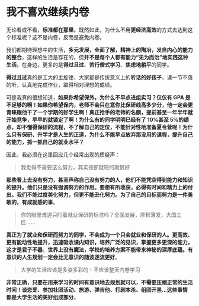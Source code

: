 # 我不喜欢继续内卷

无论看或不看，**标准都在那里**。既然如此，为什么不用**更经济高效**的方式去达到这个标准呢？这不是内卷，反而是避免内卷。

我们都期待理想中的生活，**多元发展，全面了解，精神上的陶冶，发自内心的能力的整合**，这样的生活是存在的，但**并不是每个人都有能力“无为而治”地实践这种生活**。在身边，更多的是**得过且过**、**苦行僧式学习**、**焦虑地躺平**的同学。

**得过且过**真的是工大的主旋律，大家都是传统意义上的**听话的好孩子**，课一节不落的听，认真地完成作业，取得相对理想的成绩。

可是我真的很想知道，**如果你希望保外，为什么不早点进组实习？仅仅有 GPA 是不足够的啊！如果你希望保内，老师不会只在意你比保研线高多少分，他一定会更青睐跟他干了一个学期的好学生啊！真正抢手的老师的名额，提前甚至一年半年就开始竞争，早早的就锁定了啊！为什么有的同学明明已经有了 10%甚至 5%的绩点，却不懂得保研的流程，不了解自己的定位，不能针对性地准备夏令营呢！为什么只有保研、升学才是人生的正道，为什么不能早点放弃那没用的课程，提升自己的能力，抓一抓自己的就业水平？**

因此，我必须在这里回应几个经常出现的质疑声：

> 我觉得不需要这么努力，其实按部就班的就很好

**那些看上去没有努力，甚至声称自己没有努力的人，他们不能凭空得到能力和知识的提升。他们只是没有强调努力的作用。要想有所收获，必得有时间和精力上的付出。我们不能过度美化努力，但更不能丑化努力。为了自己的目标而努力是一件勇敢的，有成就感的事**。

> 你的眼里难道只盯着就业保研的标准吗？全面发展，厚积薄发，大国工匠......

**真正为了就业和保研而努力的同学，不会成为一个只会就业和保研的人。更高效、更有能动性地提升，迅速吸收课内知识，培养广泛的见识，掌握更多更深的能力，这才是君子不器**。**世界上没有魔法，学校的培养方案不能带来神秘的深厚底蕴。有意识的人生规划一定会比无意识的随波逐流更好**。

> 大学的生活应该是多姿多彩的！不应该整天内卷学习

**非常正确，只要在用来学习的时间有意识地去规划就可以，不需要压缩正常的生活时间！谈恋爱、参加社团活动、旅游、弹吉他、打剧本杀、组团开黑...这些事情都是大学生活的美好组成部分**。
